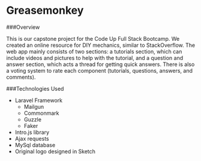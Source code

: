 # Greasemonkey

###Overview

This is our capstone project for the Code Up Full Stack Bootcamp. We created an online resource for DIY mechanics, similar to StackOverflow. The web app mainly consists of two sections: a tutorials section, which can include videos and pictures to help with the tutorial, and a question and answer section, which acts a thread for getting quick answers. There is also a voting system to rate each component (tutorials, questions, answers, and comments).

###Technologies Used
- Laravel Framework   
	- Mailgun  
	- Commonmark  
	- Guzzle   
	- Faker
- Intro.js library
- Ajax requests
- MySql database 
- Original logo designed in Sketch


